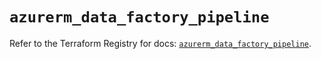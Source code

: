 # `azurerm_data_factory_pipeline`

Refer to the Terraform Registry for docs: [`azurerm_data_factory_pipeline`](https://registry.terraform.io/providers/hashicorp/azurerm/4.45.0/docs/resources/data_factory_pipeline).
